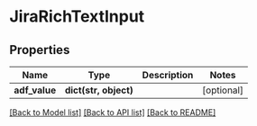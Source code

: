 # JiraRichTextInput

## Properties
Name | Type | Description | Notes
------------ | ------------- | ------------- | -------------
**adf_value** | **dict(str, object)** |  | [optional] 

[[Back to Model list]](../README.md#documentation-for-models) [[Back to API list]](../README.md#documentation-for-api-endpoints) [[Back to README]](../README.md)

